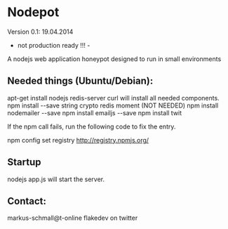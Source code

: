 Nodepot
=======

Version 0.1: 19.04.2014

- not production ready !!! -

A nodejs web application honeypot designed to run in small environments

Needed things (Ubuntu/Debian):
------------------------------

apt-get install nodejs redis-server curl will install all needed components.
npm install --save string crypto redis moment
(NOT NEEDED) npm install nodemailer --save
npm install emailjs --save
npm install twit

If the npm call fails, run the following code to fix the entry.

npm config set registry http://registry.npmjs.org/

Startup
-------

nodejs app.js will start the server.


Contact:
--------

markus-schmall@t-online
flakedev on twitter







